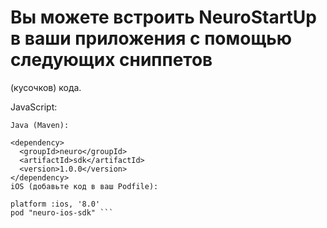 # Вы можете встроить NeuroStartUp в ваши приложения с помощью следующих сниппетов 

(кусочков) кода.

JavaScript:

``` <script src="https://localhost/neuro.sdk.min.js"></script>
Java (Maven):

<dependency>
  <groupId>neuro</groupId>
  <artifactId>sdk</artifactId>
  <version>1.0.0</version>
</dependency>
iOS (добавьте код в ваш Podfile):

platform :ios, '8.0'
pod "neuro-ios-sdk" ```